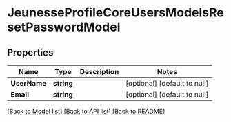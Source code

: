 # JeunesseProfileCoreUsersModelsResetPasswordModel

## Properties
Name | Type | Description | Notes
------------ | ------------- | ------------- | -------------
**UserName** | **string** |  | [optional] [default to null]
**Email** | **string** |  | [optional] [default to null]

[[Back to Model list]](../README.md#documentation-for-models) [[Back to API list]](../README.md#documentation-for-api-endpoints) [[Back to README]](../README.md)


